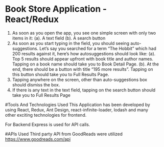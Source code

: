 # Book Store Application - React/Redux

1. As soon as you open the app, you see one simple screen with only two items in it:
(a). A text field
(b). A search button
2. As soon as you start typing in the field, you should seeing auto-suggestions. Let’s say
you searched for a term “The Hobbit” which had 200 results against it, here’s how autosuggestions should look like:
(a). Top 5 results should appear upfront with book title and author names. Tapping
on a book name should take you to Book Detail Page.
(b). At the end, there should be a button with title “195 more results”. Tapping on this
button should take you to Full Results Page.
3. Tapping anywhere on the screen, other than auto-suggestions box should dismiss the
box.
4. If there is any text in the text field, tapping on the search button should take you to Full
Results Page

#Tools And Technologies Used
This Application has been developed by using React, Redux, Ant Design, react-infinite-loader, lodash and many other exciting technologies for frontend.

For Backend Express is used for API calls.

#APIs Used
Third party API from GoodReads were utilized
https://www.goodreads.com/api
